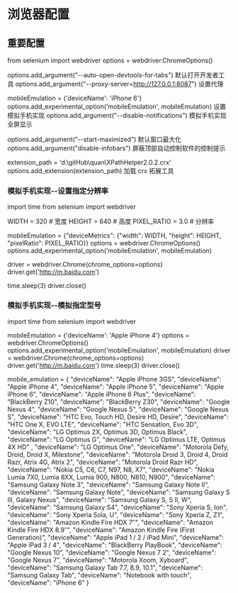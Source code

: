 # 浏览器配置

## 重要配置
from selenium import webdriver
options = webdriver.ChromeOptions()

options.add_argument("--auto-open-devtools-for-tabs") 默认打开开发者工具
options.add_argument("--proxy-server=http://127.0.0.1:8087") 设置代理 

mobileEmulation = {'deviceName': 'iPhone 6'}
options.add_experimental_option('mobileEmulation', mobileEmulation) 设置模拟手机实现
options.add_argument("--disable-notifications") 模拟手机实现全屏显示

options.add_argument("--start-maximized") 默认窗口最大化
options.add_argument("disable-infobars") 屏蔽顶部自动控制软件的控制提示

extension_path = 'd:\gitHub\quan\XPathHelper2.0.2.crx'
options.add_extension(extension_path) 加载 crx 拓展工具

### 模拟手机实现--设置指定分辨率

import time
from selenium import webdriver

WIDTH = 320  # 宽度
HEIGHT = 640  # 高度
PIXEL_RATIO = 3.0  # 分辨率

mobileEmulation = {"deviceMetrics": {"width": WIDTH, "height": HEIGHT, "pixelRatio": PIXEL_RATIO}}
options = webdriver.ChromeOptions()
options.add_experimental_option('mobileEmulation', mobileEmulation)

driver = webdriver.Chrome(chrome_options=options)
driver.get('http://m.baidu.com')

time.sleep(3)
driver.close()


### 模拟手机实现--模拟指定型号

import time
from selenium import webdriver

mobileEmulation = {'deviceName': 'Apple iPhone 4'}
options = webdriver.ChromeOptions()
options.add_experimental_option('mobileEmulation', mobileEmulation)
driver = webdriver.Chrome(chrome_options=options)
driver.get('http://m.baidu.com')
time.sleep(3)
driver.close()

mobile_emulation = {
  "deviceName": "Apple iPhone 3GS",
  "deviceName": "Apple iPhone 4",
  "deviceName": "Apple iPhone 5",
  "deviceName": "Apple iPhone 6",
  "deviceName": "Apple iPhone 6 Plus",
  "deviceName": "BlackBerry Z10",
  "deviceName": "BlackBerry Z30",
  "deviceName": "Google Nexus 4",
  "deviceName": "Google Nexus 5",
  "deviceName": "Google Nexus S",
  "deviceName": "HTC Evo, Touch HD, Desire HD, Desire",
  "deviceName": "HTC One X, EVO LTE",
  "deviceName": "HTC Sensation, Evo 3D",
  "deviceName": "LG Optimus 2X, Optimus 3D, Optimus Black",
  "deviceName": "LG Optimus G",
  "deviceName": "LG Optimus LTE, Optimus 4X HD" ,
  "deviceName": "LG Optimus One",
  "deviceName": "Motorola Defy, Droid, Droid X, Milestone",
  "deviceName": "Motorola Droid 3, Droid 4, Droid Razr, Atrix 4G, Atrix 2",
  "deviceName": "Motorola Droid Razr HD",
  "deviceName": "Nokia C5, C6, C7, N97, N8, X7",
  "deviceName": "Nokia Lumia 7X0, Lumia 8XX, Lumia 900, N800, N810, N900",
  "deviceName": "Samsung Galaxy Note 3",
  "deviceName": "Samsung Galaxy Note II",
  "deviceName": "Samsung Galaxy Note",
  "deviceName": "Samsung Galaxy S III, Galaxy Nexus",
  "deviceName": "Samsung Galaxy S, S II, W",
  "deviceName": "Samsung Galaxy S4",
  "deviceName": "Sony Xperia S, Ion",
  "deviceName": "Sony Xperia Sola, U",
  "deviceName": "Sony Xperia Z, Z1",
  "deviceName": "Amazon Kindle Fire HDX 7″",
  "deviceName": "Amazon Kindle Fire HDX 8.9″",
  "deviceName": "Amazon Kindle Fire (First Generation)",
  "deviceName": "Apple iPad 1 / 2 / iPad Mini",
  "deviceName": "Apple iPad 3 / 4",
  "deviceName": "BlackBerry PlayBook",
  "deviceName": "Google Nexus 10",
  "deviceName": "Google Nexus 7 2",
  "deviceName": "Google Nexus 7",
  "deviceName": "Motorola Xoom, Xyboard",
  "deviceName": "Samsung Galaxy Tab 7.7, 8.9, 10.1",
  "deviceName": "Samsung Galaxy Tab",
  "deviceName": "Notebook with touch",
  "deviceName": "iPhone 6"
}
